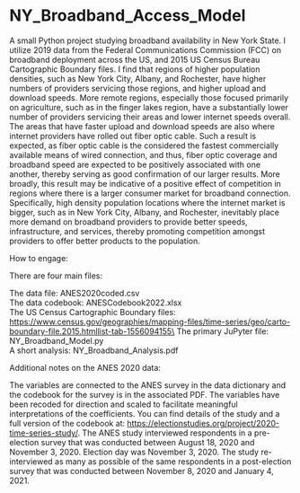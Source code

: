 # NY_Broadband_Access_Model
A small Python project studying broadband availability in New York State. I utilize 2019 data from the Federal Communications Commission (FCC) on broadband deployment across the US, and 2015 US Census Bureau Cartographic Boundary files. I find that regions of higher population densities, such as New York City, Albany, and Rochester, have higher numbers of providers servicing those regions, and higher upload and download speeds. More remote regions, especially those focused primarily on agriculture, such as in the finger lakes region, have a substantially lower number of providers servicing their areas and lower internet speeds overall. The areas that have faster upload and download speeds are also where internet providers have rolled out fiber optic cable. Such a result is expected, as fiber optic cable is the considered the fastest commercially available means of wired connection, and thus, fiber optic coverage and broadband speed are expected to be positively associated with one another, thereby serving as good confirmation of our larger results. More broadly, this result may be indicative of a positive effect of competition in regions where there is a larger consumer market for broadband connection. Specifically, high density population locations where the internet market is bigger, such as in New York City, Albany, and Rochester, inevitably place more demand on broadband providers to provide better speeds, infrastructure, and services, thereby promoting competition amongst providers to offer better products to the population.

How to engage:

There are four main files:

The data file: ANES2020coded.csv \
The data codebook: ANESCodebook2022.xlsx \
The US Census Cartographic Boundary files: https://www.census.gov/geographies/mapping-files/time-series/geo/carto-boundary-file.2015.htmllist-tab-1556094155\
The primary JuPyter file: NY_Broadband_Model.py \
A short analysis: NY_Broadband_Analysis.pdf

Additional notes on the ANES 2020 data:

The variables are connected to the ANES survey in the data dictionary and the codebook for the survey is in the associated PDF. The variables have been recoded for direction and scaled to facilitate meaningful interpretations of the coefficients. You can find details of the study and a full version of the codebook at: https://electionstudies.org/project/2020-time-series-study/. The ANES study interviewed respondents in a pre-election survey that was conducted between August 18, 2020 and November 3, 2020. Election day was November 3, 2020. The study re-interviewed as many as possible of the same respondents in a post-election survey that was conducted between November 8, 2020 and January 4, 2021.
